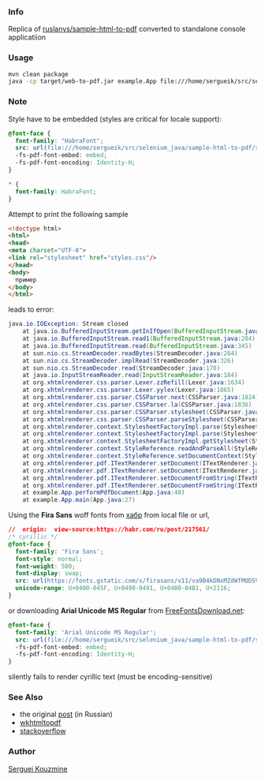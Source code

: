 ### Info

  Replica of [ruslanys/sample-html-to-pdf](https://github.com/ruslanys/sample-html-to-pdf) converted to standalone console applicatiion


### Usage

```sh
mvn clean package
java -cp target/web-to-pdf.jar example.App file:///home/sergueik/src/selenium_java/sample-html-to-pdf/src/main/resources/example.html  >a.pdf
```
### Note
Style have to be embedded (styles are critical for locale support):
```css
@font-face {
  font-family: "HabraFont";
  src: url(file:///home/sergueik/src/selenium_java/sample-html-to-pdf/src/main/webapp/resources/fonts/tahoma.ttf);
  -fs-pdf-font-embed: embed;
  -fs-pdf-font-encoding: Identity-H;
}

* {
  font-family: HabraFont;
}
```
Attempt to print the following sample
```html
<!doctype html>
<html>
<head>
<meta charset="UTF-8">
<link rel="stylesheet" href="styles.css"/>
</head>
<body>
  пример
</body>
</html>
```
leads to error:
```java
java.io.IOException: Stream closed
	at java.io.BufferedInputStream.getInIfOpen(BufferedInputStream.java:159)
	at java.io.BufferedInputStream.read1(BufferedInputStream.java:284)
	at java.io.BufferedInputStream.read(BufferedInputStream.java:345)
	at sun.nio.cs.StreamDecoder.readBytes(StreamDecoder.java:284)
	at sun.nio.cs.StreamDecoder.implRead(StreamDecoder.java:326)
	at sun.nio.cs.StreamDecoder.read(StreamDecoder.java:178)
	at java.io.InputStreamReader.read(InputStreamReader.java:184)
	at org.xhtmlrenderer.css.parser.Lexer.zzRefill(Lexer.java:1634)
	at org.xhtmlrenderer.css.parser.Lexer.yylex(Lexer.java:1865)
	at org.xhtmlrenderer.css.parser.CSSParser.next(CSSParser.java:1824)
	at org.xhtmlrenderer.css.parser.CSSParser.la(CSSParser.java:1836)
	at org.xhtmlrenderer.css.parser.CSSParser.stylesheet(CSSParser.java:159)
	at org.xhtmlrenderer.css.parser.CSSParser.parseStylesheet(CSSParser.java:89)
	at org.xhtmlrenderer.context.StylesheetFactoryImpl.parse(StylesheetFactoryImpl.java:78)
	at org.xhtmlrenderer.context.StylesheetFactoryImpl.parse(StylesheetFactoryImpl.java:95)
	at org.xhtmlrenderer.context.StylesheetFactoryImpl.getStylesheet(StylesheetFactoryImpl.java:174)
	at org.xhtmlrenderer.context.StyleReference.readAndParseAll(StyleReference.java:123)
	at org.xhtmlrenderer.context.StyleReference.setDocumentContext(StyleReference.java:107)
	at org.xhtmlrenderer.pdf.ITextRenderer.setDocument(ITextRenderer.java:176)
	at org.xhtmlrenderer.pdf.ITextRenderer.setDocument(ITextRenderer.java:143)
	at org.xhtmlrenderer.pdf.ITextRenderer.setDocumentFromString(ITextRenderer.java:160)
	at org.xhtmlrenderer.pdf.ITextRenderer.setDocumentFromString(ITextRenderer.java:153)
	at example.App.performPdfDocument(App.java:48)
	at example.App.main(App.java:27)
```
Using the __Fira Sans__ woff fonts from [хабр](https://habr.com/ru) from local file or url,
```css
//  origin:  view-source:https://habr.com/ru/post/217561/
/* cyrillic */
@font-face {
  font-family: 'Fira Sans';
  font-style: normal;
  font-weight: 500;
  font-display: swap;
  src: url(https://fonts.gstatic.com/s/firasans/v11/va9B4kDNxMZdWfMOD5VnZKveQhf6TF0.woff2) format('woff2');
  unicode-range: U+0400-045F, U+0490-0491, U+04B0-04B1, U+2116;
}

```

or downloading __Arial Unicode MS Regular__ from [FreeFontsDownload.net](https://freefontsdownload.net/free-arial-unicode-ms-font-36926.htm):
```css
@font-face {
  font-family: 'Arial Unicode MS Regular';
  src: url(file:///home/sergueik/src/selenium_java/sample-html-to-pdf/src/main/webapp/resources/fonts/ArialUnicodeMS.ttf);
  -fs-pdf-font-embed: embed;
  -fs-pdf-font-encoding: Identity-H;
}
```
silently fails to render cyrillic text (must be encoding-sensitive)
### See Also

  * the original [post](https://habrahabr.ru/post/217561/) (in Russian)
  * [wkhtmltopdf](https://wkhtmltopdf.org)
  * [stackoverflow](https://stackoverflow.com/questions/30889217/html-to-pdf-convert-cyrillic-characters-not-displayed-properly)

### Author
[Serguei Kouzmine](kouzmine_serguei@yahoo.com)
